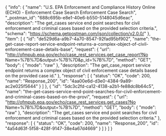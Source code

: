 {
  "info": {
    "name": "U.S. EPA Enforcement and Compliance History Online (ECHO) - Enforcement Case Search Enforcement Case Search",
    "_postman_id": "688c695b-e8e1-40e6-b550-5148045d6eac",
    "description": "The get_cases service end point searches for civil enforcement and criminal cases based on the provided selection criteria.",
    "schema": "https://schema.getpostman.com/json/collection/v2.0.0/"
  },
  "item": [
    {
      "id": "de529d6a-a9b7-4a70-8547-92fad95bf902",
      "name": "the-get-case-report-service-endpoint-returns-a-complex-object-of-civil-enforcement-case-details-base",
      "request": {
        "url": "http://ofmpub.epa.gov/echo/case_rest_services.get_case_report?No Name=%7B%7D&output=%7B%7D&p_id=%7B%7D",
        "method": "GET",
        "body": {
          "mode": "raw"
        },
        "description": "The get_case_report service endpoint returns a complex object of civil enforcement case details based on the provided case id."
      },
      "response": [
        {
          "status": "OK",
          "code": 200,
          "name": "Response_200",
          "id": "4aa00e6d-d3e0-4384-9a89-ac2e025f5644"
        }
      ]
    },
    {
      "id": "5dc3c2fd-ca12-4138-a2b1-fe88dc8b64c5",
      "name": "the-get-cases-service-end-point-searches-for-civil-enforcement-and-criminal-cases-based-on-the-provi",
      "request": {
        "url": "http://ofmpub.epa.gov/echo/case_rest_services.get_cases?No Name=%7B%7D&output=%7B%7D",
        "method": "GET",
        "body": {
          "mode": "raw"
        },
        "description": "The get_cases service end point searches for civil enforcement and criminal cases based on the provided selection criteria."
      },
      "response": [
        {
          "status": "OK",
          "code": 200,
          "name": "Response_200",
          "id": "4a54d63f-5f58-428f-9147-38e4a67d4669"
        }
      ]
    }
  ]
}
